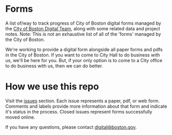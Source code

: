 # Forms
A list of/way to track progress of City of Boston digital forms managed by the [City of Boston Digital Team](https://boston.gov), along with some related data and project notes. Note: This is not an exhaustive list of all of the 'forms' managed by the City of Boston.

We're working to provide a digital form alongside all paper forms and pdfs in the City of Boston. If you want to come to City Hall to do business with us, we'll be here for you. But, if your only option is to come to a City office to do business with us, then we can do better.  

# How we use this repo

Visit the [issues](https://github.com/CityOfBoston/Forms/issues) section. Each issue represents a paper, pdf, or web form. Comments and labels provide more information about that form and indicate it's status in the process. Closed issues represent forms successfully moved online. 

If you have any questions, please contact digital@boston.gov.
